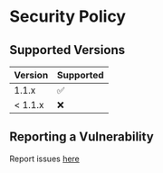 # Security Policy

## Supported Versions

| Version | Supported          |
| ------- | ------------------ |
| 1.1.x   | :white_check_mark: |
| < 1.1.x   | :x:                |

## Reporting a Vulnerability

Report issues [here](https://github.com/conorheffron/kdb-bots/issues)
